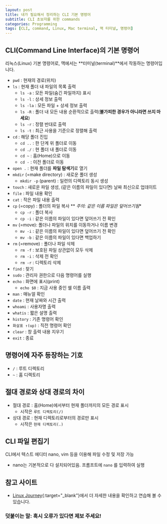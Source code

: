 ```yaml
---
layout: post
title: 내가 필요해서 정리하는 CLI 기본 명령어
subtitle: CLI 초보자를 위한 commands
categories: Programming
tags: [CLI, command, Linux, Mac terminal, 맥 터미널, 명령어]
---
```


## CLI(Command Line Interface)의 기본 명령어
리눅스(Linux) 기본 명령어로, 
맥에서는 **터미널(terminal)**에서 작동하는 명령어입니다. 

- `pwd` : 현재의 경로(위치)
- `ls` : 현재 폴더 내 파일의 목록 출력
  - `ls -a` : 모든 파일(숨긴 파일까지) 표시 
  - `ls -l` : 상세 정보 출력
  - `ls -la` : 모든 파일 + 상세 정보 출력
  - `ls -R` : 폴더 내 모든 내용 순환적으로 출력(**불가피한 경우가 아니라면 쓰지 마세요**)
  - `ls -r` : 정렬 반대로 출력 
  - `ls -t` : 최근 사용을 기준으로 정렬해 출력    
- `cd` : 해당 폴더 진입
  - `cd ..` : 한 단계 위 폴더로 이동
  - `cd ./` : 현 폴더 내 폴더로 이동 
  - `cd ~` : 홈(Home)으로 이동 
  - `cd -` : 이전 폴더로 이동     
- `open .` : 현재 폴더를 **파일 탐색기**로 열기  
- `mkdir` (=make directory) : 새로운 폴더 생성
  - `mkdir -p` (parent) : 일련의 디렉토리 동시 생성     
- `touch` : 새로운 파일 생성, (같은 이름의 파일이 있다면) 날짜 최신으로 업데이트 
- `file` : 파일 내용 확인 
- `cat` : 작은 파일 내용 출력 
- `cp` (=copy) : 폴더의 파일 복사   ** *주의: 같은 이름 파일은 덮어쓰기됨**
  - `cp -r` : 폴더 복사 
  - `cp -i` : 같은 이름의 파일이 있다면 덮어쓰기 전 확인    
- `mv` (=move): 폴더나 파일의 위치를 이동하거나 이름 변경
  - `mv -i` : 같은 이름의 파일이 있다면 덮어쓰기 전 확인
  - `mv -b` : 같은 이름의 파일이 있다면 백업하기   
- `rm` (=remove) : 폴더나 파일 삭제
  - `rm -f` : 보호된 파일 상관없이 모두 삭제  
  - `rm -i` : 삭제 전 확인 
  - `rm -r` : 디렉토리 삭제   
- `find` : 찾기    
- `sudo` : 관리자 권한으로 다음 명령어를 실행
- `echo` : 화면에 표시(print)
  - `echo $0` : 지금 사용 중인 쉘 이름 출력   
- `man` : 매뉴얼 확인 
- `date` : 현재 날짜와 시간 출력 
- `whoami` : 사용자명 출력 
- `whatis` : 짧은 설명 출력 
- `history` : 기존 명령어 확인 
- `화살표 ↑(up)` : 직전 명령어 확인 
- `clear` : 창 출력 내용 지우기 
- `exit` : 종료 
  
  
## 명령어에 자주 등장하는 기호 
- `/` : 루트 디렉토리
- `~` : 홈 디렉토리
  

## 절대 경로와 상대 경로의 차이
- 절대 경로 : 홈(Home)에서부터 현재 폴더까지의 모든 경로 표시
  - 시작은 `루트 디렉토리(/)`          
- 상대 경로 : 현재 디렉토리로부터의 경로만 표시 
  - 시작은 `현재 디렉토리(.)`            
  

## CLI 파일 편집기
CLI에서 텍스트 에디터 nano, vim 등을 이용해 파일 수정 및 저장 가능 
- nano는 기본적으로 다 설치되어있음. 프롬프트에 `nano` 를 입력하여 실행
  
  
## 참고 사이트     
  
- [Linux Journey](https://linuxjourney.com/lesson/the-shell#){:target="_blank"}에서 더 자세한 내용을 확인하고 연습해 볼 수 있습니다. 
  
   
     
### 덧붙이는 말: 혹시 오류가 있다면 제보 주세요!
  
  